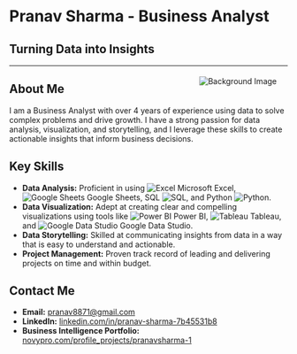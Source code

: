 # Pranav Sharma - Business Analyst
## Turning Data into Insights

<div style="position: relative;">
  <img src="https://user-images.githubusercontent.com/74038190/212749447-bfb7e725-6987-49d9-ae85-2015e3e7cc41.gif" alt="Background Image" style="position: absolute; top: 20px; right: 20px; max-width: 200px;">
</div>

---

## About Me

I am a Business Analyst with over 4 years of experience using data to solve complex problems and drive growth. I have a strong passion for data analysis, visualization, and storytelling, and I leverage these skills to create actionable insights that inform business decisions.

## Key Skills

- **Data Analysis:** Proficient in using <img src="https://img.icons8.com/color/48/000000/microsoft-excel-2019.png" alt="Excel"> Microsoft Excel, <img src="https://img.icons8.com/color/48/000000/google-sheets.png" alt="Google Sheets"> Google Sheets, SQL <img src="https://img.icons8.com/color/48/000000/sql.png" alt="SQL">, and Python <img src="https://img.icons8.com/color/48/000000/python.png" alt="Python">.
- **Data Visualization:** Adept at creating clear and compelling visualizations using tools like <img src="https://img.icons8.com/color/48/000000/power-bi.png" alt="Power BI"> Power BI, <img src="https://img.icons8.com/color/48/000000/tableau-software.png" alt="Tableau"> Tableau, and <img src="https://img.icons8.com/color/48/000000/google-data-studio.png" alt="Google Data Studio"> Google Data Studio.
- **Data Storytelling:** Skilled at communicating insights from data in a way that is easy to understand and actionable.
- **Project Management:** Proven track record of leading and delivering projects on time and within budget.

## Contact Me

- **Email:** [pranav8871@gmail.com](mailto:pranav8871@gmail.com)
- **LinkedIn:** [linkedin.com/in/pranav-sharma-7b45531b8](https://www.linkedin.com/in/pranav-sharma-7b45531b8)
- **Business Intelligence Portfolio:** [novypro.com/profile_projects/pranavsharma-1](https://www.novypro.com/profile_projects/pranavsharma-1)
